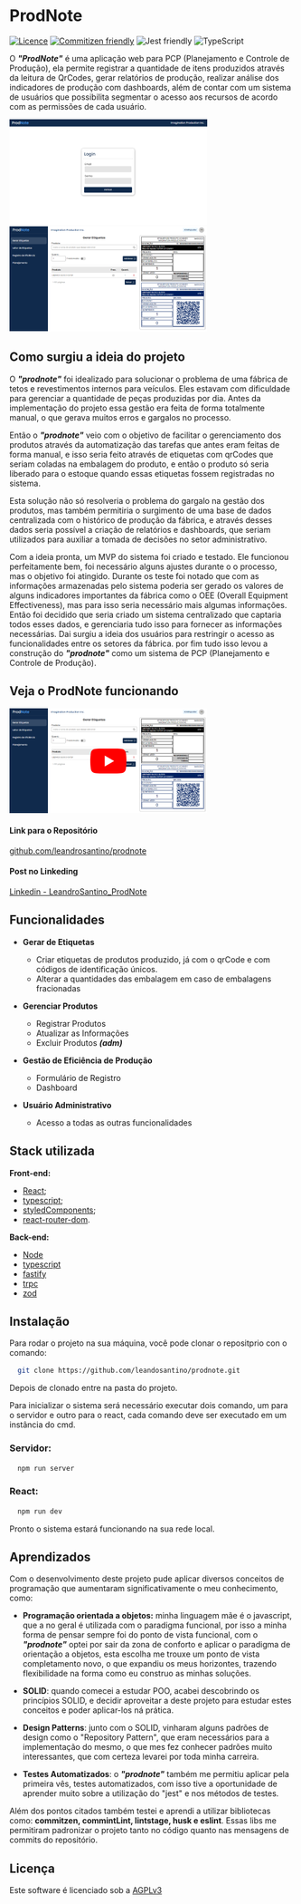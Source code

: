 # ProdNote

[![Licence](https://img.shields.io/badge/license-AGPLv3-green.svg?style=flat)](https://choosealicense.com/licenses/agpl-3.0/)
[![Commitizen friendly](https://img.shields.io/badge/commitizen-friendly-green.svg?style=flat)](http://commitizen.github.io/cz-cli/)
![Jest friendly](https://img.shields.io/badge/tested%20with-JEST-brightgreen.svg?style=flat&logo=jest)
![TypeScript](https://img.shields.io/badge/Made%20with-typescript-%23007ACC.svg?style=flat&logo=typescript)

O _**"ProdNote"**_ é uma aplicação web para PCP (Planejamento e Controle de Produção), ela permite registrar a quantidade de itens produzidos através da leitura de QrCodes, gerar relatórios de produção, realizar análise dos indicadores de produção com dashboards, além de contar com um sistema de usuários que possibilita segmentar o acesso aos recursos de acordo com as permissões de cada usuário.

![image2](https://raw.githubusercontent.com/leandrosantino/prodnote/master/docs/image2.PNG)
![image1](https://raw.githubusercontent.com/leandrosantino/prodnote/master/docs/image1.PNG)

## Como surgiu a ideia do projeto

O ***"prodnote"*** foi idealizado para solucionar o problema de uma fábrica de tetos e revestimentos internos para veículos. Eles estavam com dificuldade para gerenciar a quantidade de peças produzidas por dia. Antes da implementação do projeto essa gestão era feita de forma totalmente manual, o que gerava muitos erros e gargalos no processo.

Então o ***"prodnote"*** veio com o objetivo de facilitar o gerenciamento dos produtos através da automatização das tarefas que antes eram feitas de forma manual, e isso seria feito através de etiquetas com qrCodes que seriam coladas na embalagem do produto, e então o produto só seria liberado para o estoque quando essas etiquetas fossem registradas no sistema.

Esta solução não só resolveria o problema do gargalo na gestão dos produtos, mas também permitiria o surgimento de uma base de dados centralizada com o histórico de produção da fábrica, e através desses dados seria possível a criação de relatórios e dashboards, que seriam utilizados para auxiliar a tomada de decisões no setor administrativo.

Com a ideia pronta, um MVP do sistema foi criado e testado. Ele funcionou perfeitamente bem, foi necessário alguns ajustes durante o o processo, mas o objetivo foi atingido. Durante os teste foi notado que com as informações armazenadas pelo sistema poderia ser gerado os valores de alguns indicadores importantes da fábrica como o OEE (Overall Equipment Effectiveness), mas para isso seria necessário mais algumas informações. Então foi decidido que seria criado um sistema centralizado que captaria todos esses dados, e gerenciaria tudo isso para fornecer as informações necessárias. Dai surgiu a ideia dos usuários para restringir o acesso as funcionalidades entre os setores da fábrica. por fim tudo isso levou a construção do ***"prodnote"*** como um sistema de PCP (Planejamento e Controle de Produção).

## Veja o ProdNote funcionando
[![tamb](https://raw.githubusercontent.com/leandrosantino/prodnote/master/docs/tamb.png)](https://youtu.be/t-G0onpEY_E)

#### Link para o Repositório

[github.com/leandrosantino/prodnote](https://github.com/leandrosantino/prodnote)

#### Post no Linkeding

[Linkedin - LeandroSantino_ProdNote](https://www.linkedin.com/posts/leandro-santino-7b2717215_fala-galera-blz-estou-desenvolvendo-um-activity-7076725026552524800-2bD2?utm_source=share&utm_medium=member_desktop)

## Funcionalidades

- **Gerar de Etiquetas**
  * Criar etiquetas de produtos produzido, já com o qrCode e com códigos de identificação únicos.
  * Alterar a quantidades das embalagem em caso de embalagens fracionadas

- **Gerenciar Produtos**
  * Registrar Produtos
  * Atualizar as Informações
  * Excluir Produtos ***(adm)***

- **Gestão de Eficiência de Produção**
  * Formulário de Registro
  * Dashboard

- **Usuário Administrativo**
  * Acesso a todas as outras funcionalidades

## Stack utilizada

**Front-end:**
  - [React](https://react.dev/);
  - [typescript](https://www.typescriptlang.org/);
  - [styledComponents](https://styled-components.com/);
  - [react-router-dom](https://reactrouter.com/en/main).

**Back-end:**
  - [Node](https://nodejs.org/en)
  - [typescript](https://www.typescriptlang.org/)
  - [fastify](https://www.fastify.io/)
  - [trpc](https://trpc.io/)
  - [zod](https://zod.dev/)


## Instalação

Para rodar o projeto na sua máquina, você pode clonar o repositprio con o comando:

```bash
  git clone https://github.com/leandosantino/prodnote.git
```
Depois de clonado entre na pasta do projeto.

Para inicializar o sistema será necessário executar dois comando, um para o servidor e outro para o react, cada comando deve ser executado em um instância do cmd.

### Servidor:

```bash
  npm run server
```
### React:

```bash
  npm run dev
```
Pronto o sistema estará funcionando na sua rede local.

## Aprendizados

Com o desenvolvimento deste projeto pude aplicar diversos conceitos de programação que aumentaram significativamente o meu conhecimento, como:

- **Programação orientada a objetos:** minha linguagem mãe é o javascript, que a no geral é utilizada com o paradigma funcional, por isso a minha forma de pensar sempre foi do ponto de vista funcional, com o ***"prodnote"*** optei por sair da zona de conforto e aplicar o paradigma de orientação a objetos, esta escolha me trouxe um ponto de vista completamento novo, o que expandiu os meus horizontes, trazendo flexibilidade na forma como eu construo as minhas soluções.

- **SOLID**: quando comecei a estudar POO, acabei descobrindo os princípios SOLID, e decidir aproveitar a deste projeto para estudar estes conceitos e poder aplicar-los ná prática.

- **Design Patterns**: junto com o SOLID, vinharam alguns padrões de design como o "Repository Pattern", que eram necessários para a implementação do mesmo, o que mes fez conhecer padrões muito interessantes, que com certeza levarei por toda minha carreira.

- **Testes Automatizados**: o ***"prodnote"*** também me permitiu aplicar pela primeira vês, testes automatizados, com isso tive a oportunidade de aprender muito sobre a utilização do "jest" e nos métodos de testes.

Além dos pontos citados também testei e aprendi a utilizar bibliotecas como: **commitzen, commintLint, lintstage, husk e eslint**. Essas libs me permitiram padronizar o projeto tanto no código quanto nas mensagens de commits do repositório.

## Licença

Este software é licenciado sob a [AGPLv3](https://github.com/leandrosantino/prodnote/blob/master/LICENSE)
